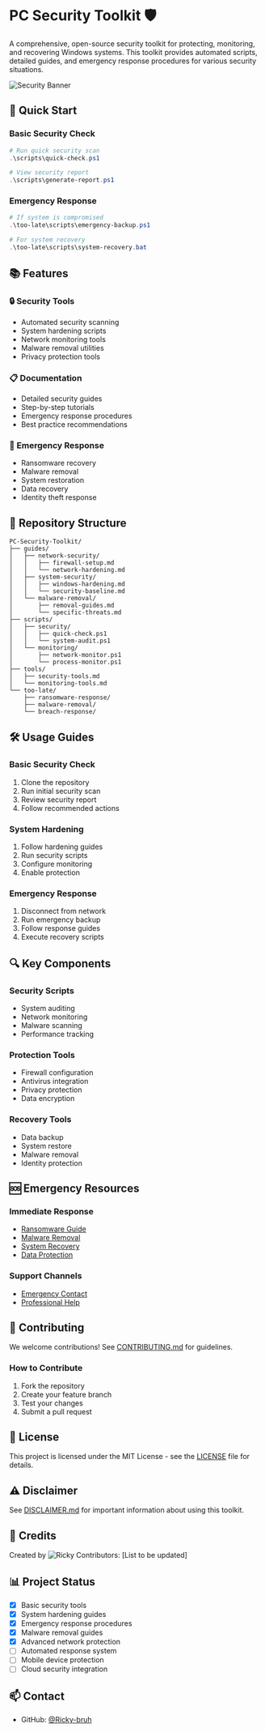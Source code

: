 # PC Security Toolkit 🛡️

A comprehensive, open-source security toolkit for protecting, monitoring, and recovering Windows systems. This toolkit provides automated scripts, detailed guides, and emergency response procedures for various security situations.

![Security Banner](https://your-banner-url.png)

## 🚀 Quick Start

### Basic Security Check
```powershell
# Run quick security scan
.\scripts\quick-check.ps1

# View security report
.\scripts\generate-report.ps1
```

### Emergency Response
```powershell
# If system is compromised
.\too-late\scripts\emergency-backup.ps1

# For system recovery
.\too-late\scripts\system-recovery.bat
```

## 📚 Features

### 🔒 Security Tools
- Automated security scanning
- System hardening scripts
- Network monitoring tools
- Malware removal utilities
- Privacy protection tools

### 📋 Documentation
- Detailed security guides
- Step-by-step tutorials
- Emergency response procedures
- Best practice recommendations

### 🚨 Emergency Response
- Ransomware recovery
- Malware removal
- System restoration
- Data recovery
- Identity theft response

## 📁 Repository Structure

```
PC-Security-Toolkit/
├── guides/
│   ├── network-security/
│   │   ├── firewall-setup.md
│   │   └── network-hardening.md
│   ├── system-security/
│   │   ├── windows-hardening.md
│   │   └── security-baseline.md
│   └── malware-removal/
│       ├── removal-guides.md
│       └── specific-threats.md
├── scripts/
│   ├── security/
│   │   ├── quick-check.ps1
│   │   └── system-audit.ps1
│   └── monitoring/
│       ├── network-monitor.ps1
│       └── process-monitor.ps1
├── tools/
│   ├── security-tools.md
│   └── monitoring-tools.md
└── too-late/
    ├── ransomware-response/
    ├── malware-removal/
    └── breach-response/
```

## 🛠️ Usage Guides

### Basic Security Check
1. Clone the repository
2. Run initial security scan
3. Review security report
4. Follow recommended actions

### System Hardening
1. Follow hardening guides
2. Run security scripts
3. Configure monitoring
4. Enable protection

### Emergency Response
1. Disconnect from network
2. Run emergency backup
3. Follow response guides
4. Execute recovery scripts

## 🔍 Key Components

### Security Scripts
- System auditing
- Network monitoring
- Malware scanning
- Performance tracking

### Protection Tools
- Firewall configuration
- Antivirus integration
- Privacy protection
- Data encryption

### Recovery Tools
- Data backup
- System restore
- Malware removal
- Identity protection

## 🆘 Emergency Resources

### Immediate Response
- [Ransomware Guide](./too-late/ransomware-response/first-24-hours.md)
- [Malware Removal](./too-late/malware-removal/emergency-steps.md)
- [System Recovery](./too-late/scripts/system-recovery.bat)
- [Data Protection](./guides/system-security/data-protection.md)

### Support Channels
- [Emergency Contact](./SUPPORT.md)
- [Professional Help](./PROFESSIONAL_HELP.md)

## 🤝 Contributing

We welcome contributions! See [CONTRIBUTING.md](./CONTRIBUTING.md) for guidelines.

### How to Contribute
1. Fork the repository
2. Create your feature branch
3. Test your changes
4. Submit a pull request

## 📜 License

This project is licensed under the MIT License - see the [LICENSE](./LICENSE) file for details.

## ⚠️ Disclaimer

See [DISCLAIMER.md](./DISCLAIMER.md) for important information about using this toolkit.

## 🌟 Credits

Created by ![Ricky](github.com/Ricky-bruh)
Contributors: [List to be updated]

## 📊 Project Status

- [x] Basic security tools
- [x] System hardening guides
- [x] Emergency response procedures
- [x] Malware removal guides
- [x] Advanced network protection
- [ ] Automated response system
- [ ] Mobile device protection
- [ ] Cloud security integration

## 📫 Contact

- GitHub: [@Ricky-bruh](https://github.com/Ricky-bruh)
